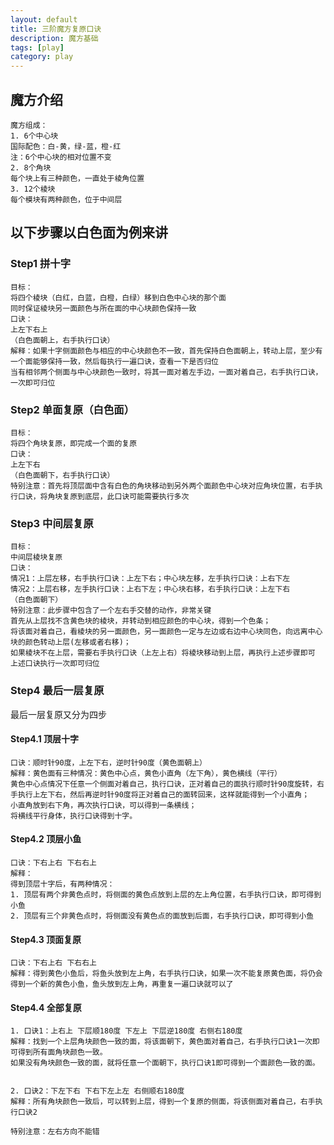 ```yaml
---
layout: default
title: 三阶魔方复原口诀
description: 魔方基础
tags: [play]
category: play
---
```


## 魔方介绍
```
魔方组成：
1. 6个中心块
国际配色：白-黄，绿-蓝，橙-红
注：6个中心块的相对位置不变
2. 8个角块
每个块上有三种颜色，一直处于棱角位置
3. 12个棱块 
每个模块有两种颜色，位于中间层
```
## 以下步骤以白色面为例来讲
### Step1 拼十字
```
目标：
将四个棱块（白红，白蓝，白橙，白绿）移到白色中心块的那个面
同时保证棱块另一面颜色与所在面的中心块颜色保持一致
口诀：
上左下右上
（白色面朝上，右手执行口诀）
解释：如果十字侧面颜色与相应的中心块颜色不一致，首先保持白色面朝上，转动上层，至少有一个面能够保持一致，然后每执行一遍口诀，查看一下是否归位
当有相邻两个侧面与中心块颜色一致时，将其一面对着左手边，一面对着自己，右手执行口诀，一次即可归位
```
### Step2 单面复原（白色面）
```
目标：
将四个角块复原，即完成一个面的复原
口诀：
上左下右
（白色面朝下，右手执行口诀）
特别注意：首先将顶层面中含有白色的角块移动到另外两个面颜色中心块对应角块位置，右手执行口诀，将角块复原到底层，此口诀可能需要执行多次
```
### Step3 中间层复原
```
目标：
中间层棱块复原
口诀：
情况1：上层左移，右手执行口诀：上左下右；中心块左移，左手执行口诀：上右下左
情况2：上层右移，左手执行口诀：上右下左；中心块右移，右手执行口诀：上左下右
（白色面朝下）
特别注意：此步骤中包含了一个左右手交替的动作，非常关键
首先从上层找不含黄色块的棱块，并转动到相应颜色的中心块，得到一个色条；
将该面对着自己，看棱块的另一面颜色，另一面颜色一定与左边或右边中心块同色，向远离中心块的颜色转动上层(左移或者右移)；
如果棱块不在上层，需要右手执行口诀（上左上右）将棱块移动到上层，再执行上述步骤即可
上述口诀执行一次即可归位
```
### Step4 最后一层复原
最后一层复原又分为四步
#### Step4.1 顶层十字
```
口诀：顺时针90度，上左下右，逆时针90度（黄色面朝上）
解释：黄色面有三种情况：黄色中心点，黄色小直角（左下角），黄色横线（平行）
黄色中心点情况下任意一个侧面对着自己，执行口诀，正对着自己的面执行顺时针90度旋转，右手执行上左下右，然后再逆时针90度将正对着自己的面转回来，这样就能得到一个小直角；
小直角放到右下角，再次执行口诀，可以得到一条横线；
将横线平行身体，执行口诀得到十字。
```
#### Step4.2 顶层小鱼
```
口诀：下右上右 下右右上
解释：
得到顶层十字后，有两种情况：
1. 顶层有两个非黄色点时，将侧面的黄色点放到上层的左上角位置，右手执行口诀，即可得到小鱼
2. 顶层有三个非黄色点时，将侧面没有黄色点的面放到后面，右手执行口诀，即可得到小鱼
```
#### Step4.3 顶面复原
```
口诀：下右上右 下右右上
解释：得到黄色小鱼后，将鱼头放到左上角，右手执行口诀，如果一次不能复原黄色面，将仍会得到一个新的黄色小鱼，鱼头放到左上角，再重复一遍口诀就可以了

```

#### Step4.4 全部复原

``` 
1. 口诀1：上右上 下层顺180度 下左上 下层逆180度 右侧右180度
解释：找到一个上层角块颜色一致的面，将该面朝下，黄色面对着自己，右手执行口诀1一次即可得到所有面角块颜色一致。
如果没有角块颜色一致的面，就将任意一个面朝下，执行口诀1即可得到一个面颜色一致的面。


2. 口诀2：下左下右 下右下左上左 右侧顺右180度
解释：所有角块颜色一致后，可以转到上层，得到一个复原的侧面，将该侧面对着自己，右手执行口诀2

特别注意：左右方向不能错
```



